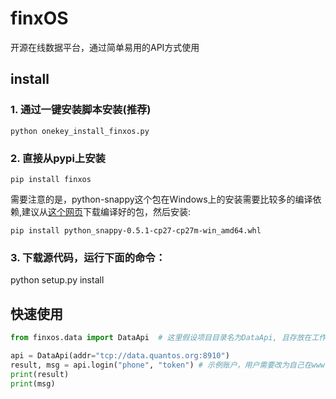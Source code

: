 # finxOS

开源在线数据平台，通过简单易用的API方式使用

## install

### 1. 通过一键安装脚本安装(推荐)

```shell
python onekey_install_finxos.py
```

### 2. 直接从pypi上安装

```shell
pip install finxos
```

需要注意的是，python-snappy这个包在Windows上的安装需要比较多的编译依赖,建议从[这个网页](http://www.lfd.uci.edu/~gohlke/pythonlibs)下载编译好的包，然后安装:

```shell
pip install python_snappy-0.5.1-cp27-cp27m-win_amd64.whl
```

### 3. 下载源代码，运行下面的命令：

python setup.py install

## 快速使用

```python
from finxos.data import DataApi  # 这里假设项目目录名为DataApi, 且存放在工作目录下

api = DataApi(addr="tcp://data.quantos.org:8910")
result, msg = api.login("phone", "token") # 示例账户，用户需要改为自己在www.quantos.org上注册的账户
print(result)
print(msg)
```
